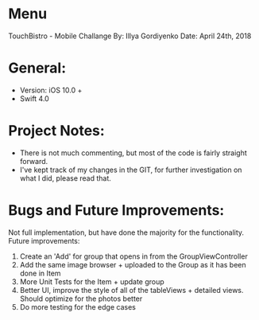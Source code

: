 # Menu

TouchBistro - Mobile Challange
By: Illya Gordiyenko
Date: April 24th, 2018

# General:
- Version: iOS 10.0 +
- Swift 4.0

# Project Notes:
- There is not much commenting, but most of the code is fairly straight forward.
- I've kept track of my changes in the GIT, for further investigation on what I did, please read that.

# Bugs and Future Improvements:
Not full implementation, but have done the majority for the functionality. Future improvements:
1. Create an 'Add' for group that opens in from the GroupViewController
2. Add the same image browser + uploaded to the Group as it has been done in Item
3. More Unit Tests for the Item + update group
4. Better UI, improve the style of all of the tableViews + detailed views. Should optimize for the photos better
5. Do more testing for the edge cases